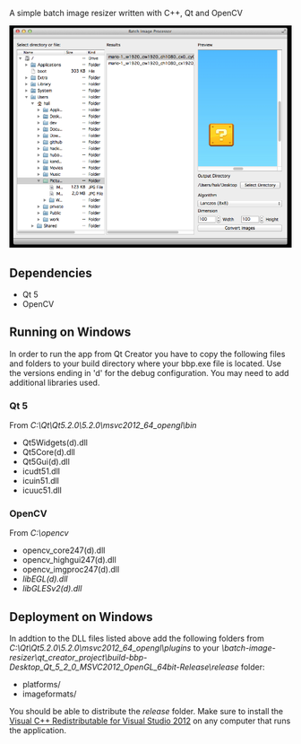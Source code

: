 A simple batch image resizer written with C++, Qt and OpenCV

![Screenshot](https://github.com/bestimmaa/batch-image-resizer-qt-opencv/blob/master/bbp_screenshot.png?raw=true)

## Dependencies

* Qt 5
* OpenCV

## Running on Windows

In order to run the app from Qt Creator you have to copy the following files and folders to your build directory where your bbp.exe file is located. Use the versions ending in 'd' for the debug configuration. You may need to add additional libraries used. 

### Qt 5 

From *C:\Qt\Qt5.2.0\5.2.0\msvc2012_64_opengl\bin*

* Qt5Widgets(d).dll
* Qt5Core(d).dll
* Qt5Gui(d).dll
* icudt51.dll
* icuin51.dll
* icuuc51.dll

### OpenCV 

From *C:\opencv*

* opencv_core247(d).dll
* opencv_highgui247(d).dll
* opencv_imgproc247(d).dll
* *libEGL(d).dll*
* *libGLESv2(d).dll*


## Deployment on Windows

In addtion to the DLL files listed above add the following folders from *C:\Qt\Qt5.2.0\5.2.0\msvc2012_64_opengl\plugins* to your *\batch-image-resizer\qt_creator_project\build-bbp-Desktop_Qt_5_2_0_MSVC2012_OpenGL_64bit-Release\release* folder:

* platforms/
* imageformats/

You should be able to distribute the *release* folder. Make sure to install the [Visual C++ Redistributable for Visual Studio 2012](http://www.microsoft.com/en-us/download/confirmation.aspx?id=30679) on any computer that runs the application.
